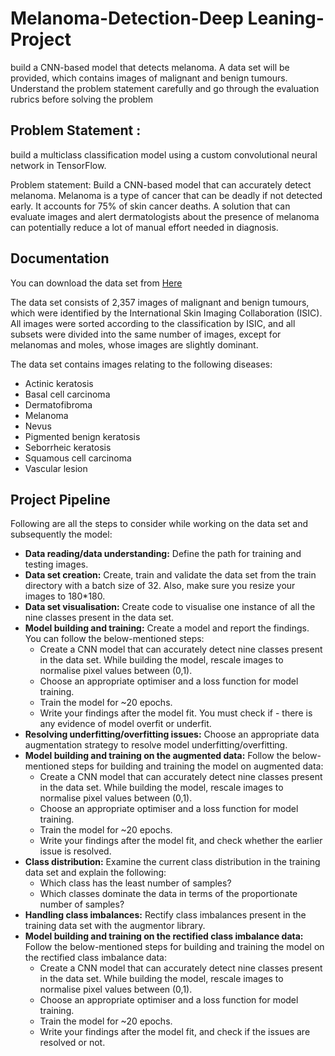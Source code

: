 
# Melanoma-Detection-Deep Leaning-Project

build a CNN-based model that detects melanoma. A data set will be provided, which contains images of malignant and benign tumours. Understand the problem statement carefully and go through the evaluation rubrics before solving the problem

## Problem Statement :
build a multiclass classification model using a custom convolutional neural network in TensorFlow.

 

Problem statement: Build a CNN-based model that can accurately detect melanoma. Melanoma is a type of cancer that can be deadly if not detected early. It accounts for 75% of skin cancer deaths. A solution that can evaluate images and alert dermatologists about the presence of melanoma can potentially reduce a lot of manual effort needed in diagnosis.




## Documentation

You can download the data set from
[Here]( https://drive.google.com/file/d/1xLfSQUGDl8ezNNbUkpuHOYvSpTyxVhCs/view )

The data set consists of 2,357 images of malignant and benign tumours, which were identified by the International Skin Imaging Collaboration (ISIC). All images were sorted according to the classification by ISIC, and all subsets were divided into the same number of images, except for melanomas and moles, whose images are slightly dominant.


The data set contains images relating to the following diseases:

- Actinic keratosis
- Basal cell carcinoma
- Dermatofibroma
- Melanoma
- Nevus
- Pigmented benign keratosis
- Seborrheic keratosis
- Squamous cell carcinoma
- Vascular lesion

## Project Pipeline

Following are all the steps to consider while working on the data set and subsequently the model:

- **Data reading/data understanding:** Define the path for training and testing images.
- **Data set creation:** Create, train and validate the data set from the train directory with a batch size of 32. Also, make sure you resize your images to 180*180.
- **Data set visualisation:** Create code to visualise one instance of all the nine classes present in the data set.
- **Model building and training:** Create a model and report the findings. You can follow the below-mentioned steps:
  - Create a CNN model that can accurately detect nine classes present in the data set. While building the model, rescale images to normalise pixel values between (0,1).
   - Choose an appropriate optimiser and a loss function for model training.
  - Train the model for ~20 epochs.
  - Write your findings after the model fit. You must check if - there is any evidence of model overfit or underfit.
- **Resolving underfitting/overfitting issues:** Choose an appropriate data augmentation strategy to resolve model underfitting/overfitting.
- **Model building and training on the augmented data:** Follow the below-mentioned steps for building and training the model on augmented data:
  - Create a CNN model that can accurately detect nine classes present in the data set. While building the model, rescale images to normalise pixel values between (0,1).
  - Choose an appropriate optimiser and a loss function for model training.
   - Train the model for ~20 epochs.
  - Write your findings after the model fit, and check whether the earlier issue is resolved.
- **Class distribution:** Examine the current class distribution in the training data set and explain the following:
  - Which class has the least number of samples?
  - Which classes dominate the data in terms of the proportionate number of samples?
- **Handling class imbalances:** Rectify class imbalances present in the training data set with the augmentor library.
- **Model building and training on the rectified class imbalance data:** Follow the below-mentioned steps for building and training the model on the rectified class imbalance data:
   - Create a CNN model that can accurately detect nine classes present in the data set. While building the model, rescale images to normalise pixel values between (0,1).
  - Choose an appropriate optimiser and a loss function for model training.
  -  Train the model for ~20 epochs.
  - Write your findings after the model fit, and check if the issues are resolved or not.
